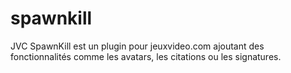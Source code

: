 spawnkill
=========

JVC SpawnKill est un plugin pour jeuxvideo.com ajoutant des fonctionnalités comme les avatars, les citations ou les signatures.
